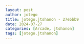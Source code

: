 ```yaml
---
layout: post
author: jotego
title: jotego.jtshanon - 27e5bb9
date: 2024-07-27
categories: [Arcade, jtshanon]
tags: [jotego.jtshanon]
---
```


